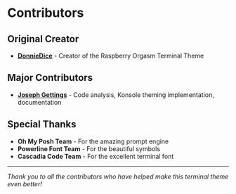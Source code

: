 # Contributors

## Original Creator
- **[DonnieDice](https://github.com/DonnieDice)** - Creator of the Raspberry Orgasm Terminal Theme

## Major Contributors
- **[Joseph Gettings](https://github.com/josephgettings)** - Code analysis, Konsole theming implementation, documentation

## Special Thanks
- **Oh My Posh Team** - For the amazing prompt engine
- **Powerline Font Team** - For the beautiful symbols
- **Cascadia Code Team** - For the excellent terminal font

---

*Thank you to all the contributors who have helped make this terminal theme even better!*